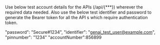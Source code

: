 
Use below test account details for the APIs (/api/{***}) wherever the required data needed. Also use the below test identifier and password to generate the Bearer token for all the API s which require authentication token.

"password": "Secure#1234",
"identifier": "genai_test_user@example.com",
"pinnumber": "1234"
"accountNumber":856899